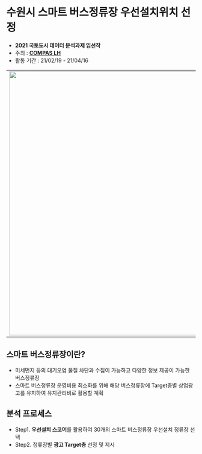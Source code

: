 # 수원시 스마트 버스정류장 우선설치위치 선정  

* **2021 국토도시 데이터 분석과제 입선작**  
* 주최 : **[COMPAS LH](https://compas.lh.or.kr/)**
* 활동 기간 : 21/02/19 - 21/04/16  

<table>
  <tr>
    <td align="left"><img src="https://user-images.githubusercontent.com/54944069/114996339-b2376a00-9ed9-11eb-8026-fb8224884324.PNG" width="700px" alt=""/></a></td>
  </tr>
</table>

## 스마트 버스정류장이란? ##
* 미세먼지 등의 대기오염 물질 차단과 수집이 가능하고 다양한 정보 제공이 가능한 버스정류장  
* 스마트 버스정류장 운영비용 최소화를 위해 해당 버스정류장에 Target층별 상업광고를 유치하여 유지관리비로 활용할 계획   

## 분석 프로세스 ## 
* Step1. **우선설치 스코어**를 활용하여 30개의 스마트 버스정류장 우선설치 정류장 선택  
* Step2. 정류장별 **광고 Target층** 선정 및 제시
